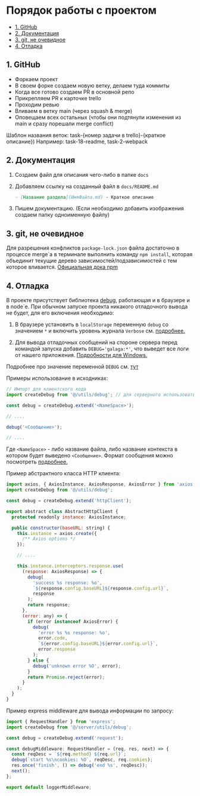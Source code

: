 # Порядок работы с проектом <!-- omit in toc -->

- [1. GitHub](#1-github)
- [2. Документация](#2-документация)
- [3. git, не очевидное](#3-git-не-очевидное)
- [4. Отладка](#4-отладка)

## 1. GitHub

- Форкаем проект
- В своем форке создаем новую ветку, делаем туда коммиты
- Когда все готово создаем PR в основной репо
- Прикрепляем PR к карточке trello
- Проходим ревью
- Вливаем в ветку main (через squash & merge)
- Оповещаем всех остальных (чтобы они подтянули изменения из main и сразу порешали merge conflict)

Шаблон названия веток: task-{номер задачи в trello}-{краткое описание})
Например: task-18-readme, task-2-webpack

## 2. Документация

1. Создаем файл для описания чего-либо в папке `docs`
2. Добавляем ссылку на созданный файл в `docs/README.md`

   ```markdown
   - [Название раздела](ИмяФайла.md) - Краткое описание
   ```

3. Пишем документацию. (Если необходимо добавить изображения создаем папку одноименную файлу)

## 3. git, не очевидное

Для разрешения конфликтов `package-lock.json` файла достаточно в процессе merge\`а в терминале выполнить команду `npm install`, которая объединит текущие дерево зависимостей/подзависимостей с тем которое вливается. [Официальная дока npm](https://docs.npmjs.com/cli/v6/configuring-npm/package-locks#resolving-lockfile-conflicts)

## 4. Отладка

В проекте присутствует библиотека [debug](https://github.com/debug-js/debug), работающая и в
браузере и в node`е. При обычном запуске проекта никакого отладочного вывода не будет, для
его включения необходимо:

1. В браузере установить в `localStorage` переменную `debug` со значением `*` и включить
   уровень журнала `Verbose` см. [подробнее.](https://github.com/debug-js/debug/blob/master/README.md#browser-support)

2. Для вывода отладочных сообщений на стороне сервера перед командой запуска добавить
   `DEBUG='galaga:*'`, что выведет все логи от нашего приложения. [Подробности для Windows.](https://github.com/debug-js/debug/blob/master/README.md#windows-command-prompt-notes)

Подробнее про значение переменной `DEBUG` см. [тут](https://github.com/debug-js/debug/blob/master/README.md#conventions)

Примеры использование в исходниках:

```javascript
// Импорт для клиентского кода
import createDebug from '@/utils/debug'; // для серверного использовать '@/server/utils/debug'

const debug = createDebug.extend('<NameSpace>');

// ....

debug('<Сообщение>');

// ....
```

Где `<NameSpace>` - либо название файла, либо название контекста в котором будет выведено
`<Сообщение>`. Формат сообщения можно посмотреть [подробнее.](https://github.com/debug-js/debug/blob/master/README.md#formatters)

Пример абстрактного класса HTTP клиента:

```javascript
import axios, { AxiosInstance, AxiosResponse, AxiosError } from 'axios';
import createDebug from '@/utils/debug';

const debug = createDebug.extend('httpClient');

export abstract class AbstractHttpClient {
  protected readonly instance: AxiosInstance;

  public constructor(baseURL: string) {
    this.instance = axios.create({
      /** Axios options */
    });

    // ....

    this.instance.interceptors.response.use(
      (response: AxiosResponse) => {
        debug(
          'success %s response: %o',
          `${response.config.baseURL}${response.config.url}`,
          response
        );
        return response;
      },
      (error: any) => {
        if (error instanceof AxiosError) {
          debug(
            'error %s %s response: %o',
            error.code,
            `${error.config.baseURL}${error.config.url}`,
            error.response
          );
        } else {
          debug('unknown error %O', error);
        }
        return Promise.reject(error);
      }
    );
  }
}

```

Пример express middleware для вывода информации по запросу:

```javascript
import { RequestHandler } from 'express';
import createDebug from '@/server/utils/debug';

const debug = createDebug.extend('request');

const debugMiddleware: RequestHandler = (req, res, next) => {
  const reqDesc = `${req.method} ${req.url}`;
  debug(`start %s\ncookies: %O`, reqDesc, req.cookies);
  res.once('finish', () => debug('end %s', reqDesc));
  next();
};

export default loggerMiddleware;
```
